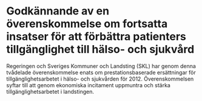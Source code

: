 # Godkännande av en överenskommelse om fortsatta insatser för att förbättra patienters tillgänglighet till hälso- och sjukvård

Regeringen och Sveriges Kommuner och Landsting (SKL) har genom denna tvådelade överenskommelse enats om prestationsbaserade ersättningar för tillgänglighetsarbetet i hälso\- och sjukvården för 2012\. Överenskommelsen syftar till att genom ekonomiska incitament uppmuntra och stärka tillgänglighetsarbetet i landstingen.
